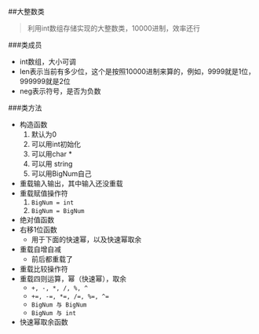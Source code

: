 ##大整数类
> 利用int数组存储实现的大整数类，10000进制，效率还行

###类成员
- int数组，大小可调
- len表示当前有多少位，这个是按照10000进制来算的，例如，9999就是1位，999999就是2位
- neg表示符号，是否为负数

###类方法
- 构造函数
	1. 默认为0
	2. 可以用int初始化
	3. 可以用char *
	4. 可以用 string
	5. 可以用BigNum自己
- 重载输入输出，其中输入还没重载
- 重载赋值操作符
	1. `BigNum = int`
	2. `BigNum = BigNum`
- 绝对值函数
- 右移1位函数
	- 用于下面的快速幂，以及快速幂取余
- 重载自增自减
	- 前后都重载了
- 重载比较操作符
- 重载四则运算，幂（快速幂），取余
	- `+, -, *, /, %, ^`
	- `+=, -=, *=, /=, %=, ^=`
	- `BigNum 与 BigNum`
	- `BigNum 与 int`
- 快速幂取余函数